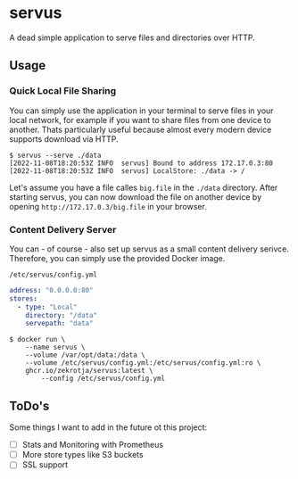 # servus

A dead simple application to serve files and directories over HTTP.

## Usage

### Quick Local File Sharing

You can simply use the application in your terminal to serve files in your local network, for example if you want to share files from one device to another. Thats particularly useful because almost every modern device supports download via HTTP.

```
$ servus --serve ./data
[2022-11-08T18:20:53Z INFO  servus] Bound to address 172.17.0.3:80
[2022-11-08T18:20:53Z INFO  servus] LocalStore: ./data -> /
```

Let's assume you have a file calles `big.file` in the `./data` directory. After starting servus, you can now download the file on another device by opening `http://172.17.0.3/big.file` in your browser.

### Content Delivery Server

You can - of course - also set up servus as a small content delivery serivce. Therefore, you can simply use the provided Docker image.

`/etc/servus/config.yml`
```yml
address: "0.0.0.0:80"
stores:
  - type: "Local"
    directory: "/data"
    servepath: "data"
```

```
$ docker run \
    --name servus \
    --volume /var/opt/data:/data \
    --volume /etc/servus/config.yml:/etc/servus/config.yml:ro \
    ghcr.io/zekrotja/servus:latest \
        --config /etc/servus/config.yml
```

## ToDo's

Some things I want to add in the future ot this project:
- [ ] Stats and Monitoring with Prometheus
- [ ] More store types like S3 buckets
- [ ] SSL support
